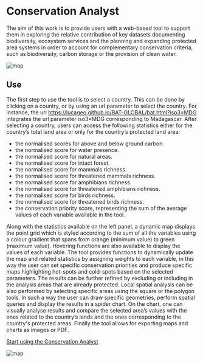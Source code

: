 # Conservation Analyst

The aim of this work is to provide users with a web-based tool to support them in exploring the relative contribution of key datasets documenting biodiversity, ecosystem services and the planning and expanding protected area systems in order to account for complementary conservation criteria, such as biodiversity, carbon storage or the provision of clean water. 

![map](https://raw.githubusercontent.com/lucageo/BAT-GLOBAL/main/img/app.png)

## Use

The first step to use the tool is to select a country. This can be done by clicking on a country, or by using an url parameter to select the country. For instance, the url https://lucageo.github.io/BAT-GLOBAL/bat.html?iso3=MDG integrates the url parameter iso3=MDG corresponding to Madagascar. After selecting a country, users can access the following statistics either for the country’s total land area or only for the country’s protected land area: 

- the normalised scores for above and below ground carbon.
- the normalised score for water presence.
- the normalised score for natural areas.
- the normalised score for intact forest.
- the normalised score for mammals richness.
- the normalised score for threatened mammals richness.
- the normalised score for amphibians richness.
- the normalised score for threatened amphibians richness.
- the normalised score for birds richness.
- the normalised score for threatened birds richness.
- the conservation priority score, representing the sum of the average values of each variable available in the tool. 

Along with the statistics available on the left panel, a dynamic map displays the point grid which is styled according to the sum of all the variables using a colour gradient that spans from orange (minimum value) to green (maximum value). Hovering functions are also available to display the values of each variable.
The tool provides functions to dynamically update the map and related statistics by assigning weights to each variable, in this way the user can set specific conservation priorities and produce specific maps highlighting hot-spots and cold-spots based on the selected parameters. The results can be further refined by excluding or including in the analysis areas that are already protected.
Local spatial analysis can be also performed by selecting specific areas using the square or the polygon tools. In such a way the user can draw specific geometries, perform spatial queries and display the results in a spider chart. On the chart, one can visually analyse results and compare the selected area’s values with the ones related to the country’s lands and the ones corresponding to the country's protected areas.
Finally the tool allows for exporting maps and charts as images or PDF.

[Start using the Conservation Analyst](https://lucageo.github.io/BAT-GLOBAL/bat.html)

![map](https://raw.githubusercontent.com/lucageo/BAT-GLOBAL/main/img/app2.png)
